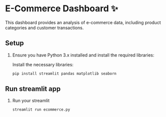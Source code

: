 # E-Commerce Dashboard ✨

This dashboard provides an analysis of e-commerce data, including product categories and customer transactions.

## Setup

1. Ensure you have Python 3.x installed and install the required libraries:

   Install the necessary libraries:
   ```bash
   pip install streamlit pandas matplotlib seaborn

## Run streamlit app

1. Run your streamlit
 
   ```bash
   streamlit run ecommerce.py
